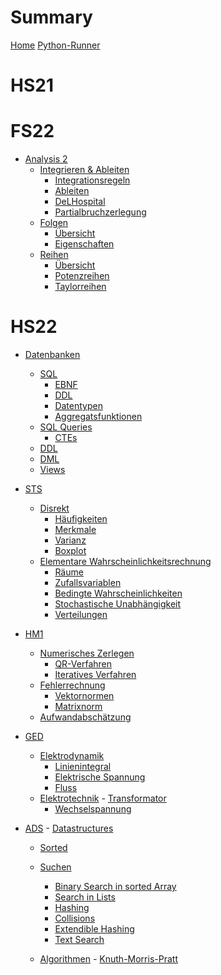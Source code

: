 # Summary

[Home](Home.md)
[Python-Runner](Usage/Python.md)
# HS21


# FS22

- [Analysis 2](FS1/AN2/Readme.md)
  - [Integrieren & Ableiten]()
    - [Integrationsregeln](FS1/AN2/Integrationsregeln.md)
    - [Ableiten](FS1/AN2/Ableiten.md)
    - [DeLHospital](FS1/AN2/DeLHospital.md)
    - [Partialbruchzerlegung](FS1/AN2/Partialbruchzerlegung.md)
  - [Folgen]()
    - [Übersicht](FS1/Folgen/Uebersicht.md)
    - [Eigenschaften](FS1/Folgen/Eigenschaften.md)
  - [Reihen]()
    - [Übersicht](FS1/Reihen/Uebersicht.md)
    - [Potenzreihen](FS1/Reihen/Potenzreihen.md)
    - [Taylorreihen](FS1/Reihen/Taylorreihen.md)

# HS22

- [Datenbanken](HS22/DB/Readme.md)
  - [SQL](HS22/DB/Readme.md)
    - [EBNF](HS22/DB/SQL/ebnf.md)
    - [DDL](HS22/DB/SQL/ddl.md)
    - [Datentypen](HS22/DB/SQL/datentypen.md)
    - [Aggregatsfunktionen](HS22/DB/SQL/Aggregatfunktionen.md)
  - [SQL Queries](HS22/DB/SQL%20Queries/Readme.md)
    - [CTEs](HS22/DB/SQL%20Queries/CTEs.md)
  - [DDL](HS22/DB/DDL_DML/DDL.md)
  - [DML](HS22/DB/DDL_DML/DML.md)
  - [Views](HS22/DB/View.md)

- [STS](HS22/STS/Readme.md)
  - [Disrekt](HS22/STS/Diskret/Readme.md)
    - [Häufigkeiten](HS22/STS/Diskret/Haufigkeiten.md)
    - [Merkmale](HS22/STS/Diskret/Merkmale.md)
    - [Varianz](HS22/STS/Diskret/Varianz.md)
    - [Boxplot](HS22/STS/Diskret/Boxplot.md)
  - [Elementare Wahrscheinlichkeitsrechnung](HS22/STS/EWT/Redme.md)
    - [Räume](HS22/STS/EWT/DiskreteWahrscheinlichkeitsraume.md)
    - [Zufallsvariablen](HS22/STS/EWT/Zufallsvariablen.md)
    - [Bedingte Wahrscheinlichkeiten](HS22/STS/EWT/BedingteWT.md)
    - [Stochastische Unabhängigkeit](HS22/STS/EWT/StochastischeUnabhaengigkeit.md)
    - [Verteilungen](HS22/STS/SpezielleVerteilung/Verteilungen.md)

- [HM1]()
  - [Numerisches Zerlegen]()
    - [QR-Verfahren](HS22/HM1/NumerischesLoesen/QR.md)
    - [Iteratives Verfahren](HS22/HM1/NumerischesLoesen/DLR.md)
  - [Fehlerrechnung](HS22/HM1/Fehlerrechnung/Readme.md)
    - [Vektornormen](HS22/HM1/Fehlerrechnung/Vektornorm.md)
    - [Matrixnorm](HS22/HM1/Fehlerrechnung/Matrixnorm.md)
  - [Aufwandabschätzung](HS22/HM1/Aufwandabschatzung.md)

- [GED](HS22/GED/Readme.md)
  - [Elektrodynamik]()
    - [Linienintegral](HS22/GED/Elektrodynamik/Linienintegra.md)
    - [Elektrische Spannung](HS22/GED/Elektrodynamik/ElektrischeSpannung.md)
    - [Fluss](HS22/GED/Elektrodynamik/Fluss.md)
  - [Elektrotechnik](HS22/GED/Elektrotechnik/Readme.md)
    - [Transformator](HS22/GED/Elektrotechnik/Transformator.md)
    - [Wechselspannung](HS22/GED/Elektrotechnik/Wechselspannung.md)

- [ADS](HS22/ADS/Readme.md)
  - [Datastructures]()
    - [Sorted](HS22/ADS/Datastructures/Sorted.md)

  - [Suchen](HS22/ADS/Search/Readme.md)
    - [Binary Search in sorted Array](HS22/ADS/Search/BinarySearchSortedArray.md)
    - [Search in Lists](HS22/ADS/Search/SearchInLists.md)
    - [Hashing](HS22/ADS/Search/Hashing.md)
    - [Collisions](HS22/ADS/Search/Collisions.md)
    - [Extendible Hashing](HS22/ADS/Search/ExtendibleHasing.md)
    - [Text Search](HS22/ADS/Search/TextSearch.md)
  - [Algorithmen](HS22/ADS/Algorithmen/Readme.md)
    - [Knuth-Morris-Pratt](HS22/ADS/Algorithmen/KnuthMorrisPratt.md)
